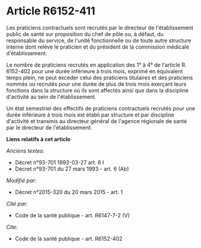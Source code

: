 # Article R6152-411

Les praticiens contractuels sont recrutés par le directeur de l'établissement public de santé sur proposition du chef de pôle
ou, à défaut, du responsable du service, de l'unité fonctionnelle ou de toute autre structure interne dont relève le
praticien et du président de la commission médicale d'établissement.

Le nombre de praticiens recrutés en application des 1° à 4° de l'article R. 6152-402 pour une durée inférieure à trois mois,
exprimé en équivalent temps plein, ne peut excéder celui des praticiens titulaires et des praticiens nommés ou recrutés pour
une durée de plus de trois mois exerçant leurs fonctions dans la structure où ils sont affectés ainsi que dans la discipline
d'activité au sein de l'établissement. 

Un état semestriel des effectifs de praticiens contractuels recrutés pour une durée inférieure à trois mois est établi par
structure et par discipline d'activité et transmis au directeur général de l'agence régionale de santé par le directeur de
l'établissement.

**Liens relatifs à cet article**

_Anciens textes_:

  - Décret n°93-701 1993-03-27 art. 6 I
  - Décret n°93-701 du 27 mars 1993 - art. 6 (Ab)

_Modifié par_:

  - Décret n°2015-320 du 20 mars 2015 - art. 1

_Cité par_:

  - Code de la santé publique - art. R6147-7-2 (V)

_Cite_:

  - Code de la santé publique - art. R6152-402
